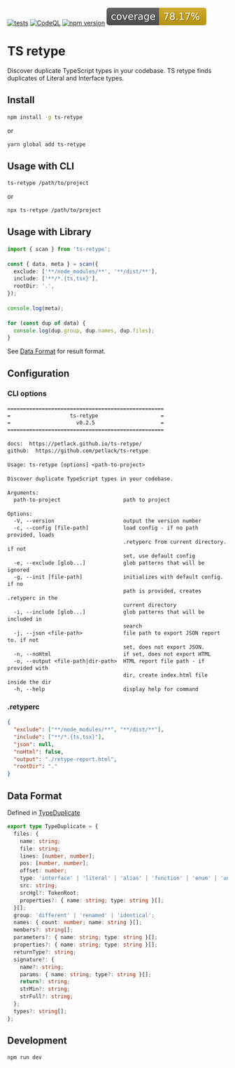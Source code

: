 [![tests](https://github.com/petlack/ts-retype/actions/workflows/run-tests.yml/badge.svg)](https://github.com/petlack/ts-retype/actions/workflows/run-tests.yml)
[![CodeQL](https://github.com/petlack/ts-retype/actions/workflows/github-code-scanning/codeql/badge.svg)](https://github.com/petlack/ts-retype/actions/workflows/github-code-scanning/codeql)
[![npm version](https://img.shields.io/npm/v/ts-retype.svg)](https://www.npmjs.com/package/ts-retype)
![coverage](https://raw.githubusercontent.com/petlack/ts-retype/gh-pages/badge-coverage.svg)

# TS retype

Discover duplicate TypeScript types in your codebase. TS retype finds duplicates of Literal and
Interface types.

## Install

```bash
npm install -g ts-retype
```

or

```bash
yarn global add ts-retype
```

## Usage with CLI

```bash
ts-retype /path/to/project
```

or

```bash
npx ts-retype /path/to/project
```

## Usage with Library

```typescript
import { scan } from 'ts-retype';

const { data, meta } = scan({
  exclude: ['**/node_modules/**', '**/dist/**'],
  include: ['**/*.{ts,tsx}'],
  rootDir: '.',
});

console.log(meta);

for (const dup of data) {
  console.log(dup.group, dup.names, dup.files);
}
```

See [Data Format](#data-format) for result format.

## Configuration

### CLI options

```console
==================================================
=                   ts-retype                    =
=                     v0.2.5                     =
==================================================

docs:  https://petlack.github.io/ts-retype/
github:  https://github.com/petlack/ts-retype

Usage: ts-retype [options] <path-to-project>

Discover duplicate TypeScript types in your codebase.

Arguments:
  path-to-project                    path to project

Options:
  -V, --version                      output the version number
  -c, --config [file-path]           load config - if no path provided, loads
                                     .retyperc from current directory. if not
                                     set, use default config
  -e, --exclude [glob...]            glob patterns that will be ignored
  -g, --init [file-path]             initializes with default config. if no
                                     path is provided, creates .retyperc in the
                                     current directory
  -i, --include [glob...]            glob patterns that will be included in
                                     search
  -j, --json <file-path>             file path to export JSON report to. if not
                                     set, does not export JSON.
  -n, --noHtml                       if set, does not export HTML
  -o, --output <file-path|dir-path>  HTML report file path - if provided with
                                     dir, create index.html file inside the dir
  -h, --help                         display help for command

```

### .retyperc

```json
{
  "exclude": ["**/node_modules/**", "**/dist/**"],
  "include": ["**/*.{ts,tsx}"],
  "json": null,
  "noHtml": false,
  "output": "./retype-report.html",
  "rootDir": "."
}
```

## Data Format

Defined in [TypeDuplicate](src/types.ts)

```typescript
export type TypeDuplicate = {
  files: {
    name: string;
    file: string;
    lines: [number, number];
    pos: [number, number];
    offset: number;
    type: 'interface' | 'literal' | 'alias' | 'function' | 'enum' | 'union';
    src: string;
    srcHgl?: TokenRoot;
    properties?: { name: string; type: string }[];
  }[];
  group: 'different' | 'renamed' | 'identical';
  names: { count: number; name: string }[];
  members?: string[];
  parameters?: { name: string; type: string }[];
  properties?: { name: string; type: string }[];
  returnType?: string;
  signature?: {
    name?: string;
    params: { name: string; type?: string }[];
    return?: string;
    strMin?: string;
    strFull?: string;
  };
  types?: string[];
};
```

## Development

```bash
npm run dev
```
